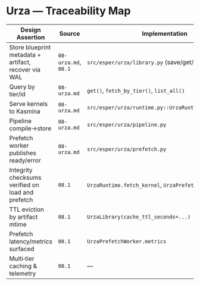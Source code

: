 # Urza — Traceability Map

| Design Assertion | Source | Implementation | Tests |
| --- | --- | --- | --- |
| Store blueprint metadata + artifact, recover via WAL | `08-urza.md`, `08.1` | `src/esper/urza/library.py` (save/get/WAL) | `tests/urza/test_library.py` (persist, recover) |
| Query by tier/id | `08-urza.md` | `get()`, `fetch_by_tier()`, `list_all()` | `tests/urza/test_library.py` |
| Serve kernels to Kasmina | `08-urza.md` | `src/esper/urza/runtime.py::UrzaRuntime.fetch_kernel` | `tests/kasmina/test_lifecycle.py` (Urza runtime path) |
| Pipeline compile→store | `08-urza.md` | `src/esper/urza/pipeline.py` | `tests/urza/test_pipeline.py`, `tests/integration/test_blueprint_pipeline_integration.py` |
| Prefetch worker publishes ready/error | `08-urza.md` | `src/esper/urza/prefetch.py` | `tests/urza/test_prefetch.py` |
| Integrity checksums verified on load and prefetch | `08.1` | `UrzaRuntime.fetch_kernel`, `UrzaPrefetchWorker` | `tests/urza/test_library.py::test_urza_runtime_verifies_checksum`, `tests/urza/test_prefetch.py::test_urza_prefetch_worker_reports_checksum_mismatch` |
| TTL eviction by artifact mtime | `08.1` | `UrzaLibrary(cache_ttl_seconds=...)` | `tests/urza/test_library.py::test_urza_library_cache_ttl_enforces_expiry` |
| Prefetch latency/metrics surfaced | `08.1` | `UrzaPrefetchWorker.metrics` | Used in Weatherlight telemetry |
| Multi‑tier caching & telemetry | `08.1` | — | — |
